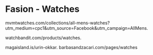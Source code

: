 # Fasion - Watches
mvmtwatches.com/collections/all-mens-watches?utm_medium=cpc1&utm_source=Facebook&utm_campaign=AllMens.

watchbandit.com/products/watches.

magaisland.is/urin-okkar.
barbasandzacari.com/pages/watches
